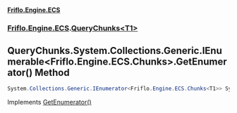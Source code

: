 #### [Friflo.Engine.ECS](index.md#'index')
### [Friflo.Engine.ECS](Friflo.Engine.ECS.md#'Friflo.Engine.ECS').[QueryChunks&lt;T1&gt;](QueryChunks_T1_.md#'Friflo.Engine.ECS.QueryChunks<T1>')

## QueryChunks<T1>.System.Collections.Generic.IEnumerable<Friflo.Engine.ECS.Chunks<T1>>.GetEnumerator() Method

```csharp
System.Collections.Generic.IEnumerator<Friflo.Engine.ECS.Chunks<T1>> System.Collections.Generic.IEnumerable<Friflo.Engine.ECS.Chunks<T1>>.GetEnumerator();
```

Implements [GetEnumerator()](https://docs.microsoft.com/en-us/dotnet/api/System.Collections.Generic.IEnumerable-1.GetEnumerator#'System.Collections.Generic.IEnumerable`1.GetEnumerator')